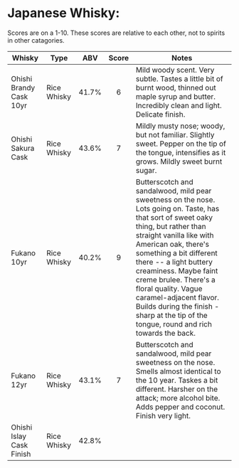 # Japanese Whisky:

Scores are on a 1-10. These scores are relative to each other, not to spirits in other catagories.

| Whisky                   | Type        | ABV   | Score | Notes                                                                                                                                                                                                                                                                                                                                                                                                                                 |
|--------------------------|-------------|:-----:|:-----:|---------------------------------------------------------------------------------------------------------------------------------------------------------------------------------------------------------------------------------------------------------------------------------------------------------------------------------------------------------------------------------------------------------------------------------------|
| Ohishi Brandy Cask 10yr  | Rice Whisky | 41.7% | 6     | Mild woody scent. Very subtle. Tastes a little bit of burnt wood, thinned out maple syrup and butter. Incredibly clean and light. Delicate finish.                                                                                                                                                                                                                                                                                    |
| Ohishi Sakura Cask       | Rice Whisky | 43.6% | 7     | Mildly musty nose; woody, but not familiar. Slightly sweet. Pepper on the tip of the tongue, intensifies as it grows. Mildly sweet burnt sugar.                                                                                                                                                                                                                                                                                       |
| Fukano 10yr              | Rice Whisky | 40.2% | 9     | Butterscotch and sandalwood, mild pear sweetness on the nose. Lots going on. Taste, has that sort of sweet oaky thing, but rather than straight vanilla like with American oak, there's something a bit different there -- a light buttery creaminess. Maybe faint creme brulee. There's a floral quality. Vague caramel-adjacent flavor. Builds during the finish - sharp at the tip of the tongue, round and rich towards the back. |
| Fukano 12yr              | Rice Whisky | 43.1% | 7     | Butterscotch and sandalwood, mild pear sweetness on the nose. Smells almost identical to the 10 year. Taskes a bit different. Harsher on the attack; more alcohol bite. Adds pepper and coconut. Finish very light.                                                                                                                                                                                                                   |
| Ohishi Islay Cask Finish | Rice Whisky | 42.8% |       |                                                                                                                                                                                                                                                                                                                                                                                                                                       |
